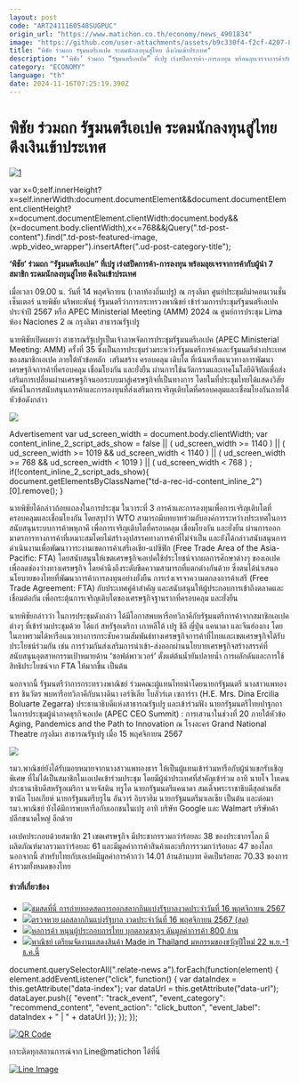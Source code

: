 ```yaml
---
layout: post
code: "ART2411160548SUGPUC"
origin_url: "https://www.matichon.co.th/economy/news_4901834"
image: "https://github.com/user-attachments/assets/b9c330f4-f2cf-4207-838a-ec18c9735c6c"
title: "พิชัย ร่วมถก รัฐมนตรีเอเปค ระดมนักลงทุนสู่ไทย ดึงเงินเข้าประเทศ"
description: "‘พิชัย’ ร่วมถก “รัฐมนตรีเอเปค” ที่เปรู เร่งสปีดการค้า-การลงทุน พร้อมลุยเจรจาการค้ากับผู้นำ 7 สมาชิก ระดมนักลงทุนสู่ไทย ดึงเงินเข้าประเทศ"
category: "ECONOMY"
language: "th"
date: 2024-11-16T07:25:19.390Z
---
```


# พิชัย ร่วมถก รัฐมนตรีเอเปค ระดมนักลงทุนสู่ไทย ดึงเงินเข้าประเทศ

[![](https://www.matichon.co.th/wp-content/uploads/2024/11/1-188.jpg "1")](https://www.matichon.co.th/wp-content/uploads/2024/11/1-188.jpg)

var x=0;self.innerHeight?x=self.innerWidth:document.documentElement&&document.documentElement.clientHeight?x=document.documentElement.clientWidth:document.body&&(x=document.body.clientWidth),x<=768&&jQuery(".td-post-content").find(".td-post-featured-image, .wpb\_video\_wrapper").insertAfter(".ud-post-category-title");

**‘พิชัย’ ร่วมถก “รัฐมนตรีเอเปค” ที่เปรู เร่งสปีดการค้า-การลงทุน พร้อมลุยเจรจาการค้ากับผู้นำ 7 สมาชิก ระดมนักลงทุนสู่ไทย ดึงเงินเข้าประเทศ**

เมื่อเวลา 09.00 น. วันที่ 14 พฤศจิกายน (เวลาท้องถิ่นเปรู) ณ กรุงลิมา ศูนย์ประชุมลิม่าคอนเวนชั่นเซ็นเตอร์ นายพิชัย นริพทะพันธุ์ รัฐมนตรีว่าการกระทรวงพาณิชย์ เข้าร่วมการประชุมรัฐมนตรีเอเปค ประจำปี 2567 หรือ APEC Ministerial Meeting (AMM) 2024 ณ ศูนย์การประชุม Lima ห้อง Naciones 2 ณ กรุงลิมา สาธารณรัฐเปรู

นายพิชัยเปิดเผยว่า สาธารณรัฐเปรูเป็นเจ้าภาพจัดการประชุมรัฐมนตรีเอเปค (APEC Ministerial Meeting: AMM) ครั้งที่ 35 ซึ่งเป็นการประชุมร่วมระหว่างรัฐมนตรีการค้าและรัฐมนตรีต่างประเทศของสมาชิกเอเปค ภายใต้หัวข้อหลัก  เสริมสร้าง ครอบคลุม เติบโต ที่เน้นหารือแนวทางการพัฒนาเศรษฐกิจการค้าที่ครอบคลุม เชื่อมโยงกัน และยั่งยืน ผ่านการใช้นวัตกรรมและเทคโนโลยีดิจิทัลเพื่อส่งเสริมการเปลี่ยนผ่านเศรษฐกิจนอกระบบมาสู่เศรษฐกิจที่เป็นทางการ โดยในที่ประชุมไทยได้แสดงวิสัยทัศน์ในการสนับสนุนการค้าและการลงทุนที่ส่งเสริมการเจริญเติบโตที่ครอบคลุมและเชื่อมโยงกันภายใต้หัวข้อดังกล่าว

![](https://www.matichon.co.th/wp-content/uploads/2024/11/S__16802646-scaled.jpg)

Advertisement var ud\_screen\_width = document.body.clientWidth; var content\_inline\_2\_script\_ads\_show = false || ( ud\_screen\_width >= 1140 ) || ( ud\_screen\_width >= 1019 && ud\_screen\_width < 1140 ) || ( ud\_screen\_width >= 768 && ud\_screen\_width < 1019 ) || ( ud\_screen\_width < 768 ) ; if(!content\_inline\_2\_script\_ads\_show){ document.getElementsByClassName("td-a-rec-id-content\_inline\_2")\[0\].remove(); }

นายพิชัยได้กล่าวถ้อยแถลงในการประชุม ในวาระที่ 3 การค้าและการลงทุนเพื่อการเจริญเติบโตที่ครอบคลุมและเชื่อมโยงกัน โดยสรุปว่า WTO สามารถมีบทบาทร่วมกับองค์การระหว่างประเทศในการสนับสนุนระบบการค้าพหุภาคี เพื่อการเจริญเติบโตที่ครอบคลุม เชื่อมโยงกัน และยั่งยืน ผ่านการออกมาตรการทางการค้าที่เหมาะสมโดยไม่สร้างอุปสรรคทางการค้าที่ไม่จำเป็น และยังได้กล่าวสนับสนุนการดำเนินงานเพื่อพัฒนาวาระงานเขตการค้าเสรีเอเชีย-แปซิฟิก (Free Trade Area of the Asia-Pacific: FTA) โดยสนับสนุนให้เขตเศรษฐกิจเอเปคใช้ประโยชน์จากผลการศึกษาต่างๆ ของเอเปคเพื่อลดช่องว่างทางเศรษฐกิจ โดยคำนึงถึงระดับขีดความสามารถที่แตกต่างกันด้วย ซึ่งตนได้นำเสนอนโยบายของไทยที่พัฒนาการค้าการลงทุนอย่างยั่งยืน การเร่งเจรจาความตกลงการค้าเสรี (Free Trade Agreement: FTA) กับประเทศคู่ค้าสำคัญ และสนับสนุนให้ผู้ประกอบการเข้าถึงตลาดและเชื่อมต่อกัน เพื่อกระตุ้นการเจริญเติบโตของเศรษฐกิจฐานรากที่ครอบคลุม และยั่งยืน

นายพิชัยกล่าวว่า ในการประชุมดังกล่าว ได้มีโอกาสพบหารือทวิภาคีกับรัฐมนตรีการค้าจากสมาชิกเอเปคต่างๆ ที่เข้าร่วมประชุมด้วย ได้แก่ สหรัฐอเมริกา เกาหลีใต้ เปรู ชิลี ญี่ปุ่น แคนาดา และจีนฮ่องกง โดยในภาพรวมได้หารือแนวทางการกระชับความสัมพันธ์ทางเศรษฐกิจการค้าที่ไทยและเขตเศรษฐกิจได้รับประโยชน์ร่วมกัน เช่น การร่วมกันส่งเสริมการนำเข้า-ส่งออกผ่านนโยบายเศรษฐกิจสร้างสรรค์ที่สนับสนุนอุตสาหกรรมเป้าหมายด้าน ‘ซอฟต์พาวเวอร์’ ตั้งแต่ต้นน้ำยันปลายน้ำ การผลักดันและการใช้สิทธิประโยชน์จาก FTA ให้มากขึ้น เป็นต้น

นอกจากนี้ รัฐมนตรีว่าการกระทรวงพาณิชย์ ร่วมคณะผู้แทนไทยนำโดยนายกรัฐมนตรี นางสาวแพทองธาร ชินวัตร พบหารือทวิภาคีกับนางดินา เอร์ซิเลีย โบลัวร์เต เซการ์รา (H.E. Mrs. Dina Ercilia Boluarte Zegarra) ประธานาธิบดีแห่งสาธารณรัฐเปรู และเข้าร่วมฟัง นายกรัฐมนตรีไทยปาฐกถาในการประชุมผู้นำภาคธุรกิจเอเปค (APEC CEO Summit) : การเสวนาในช่วงที่ 20 ภายใต้หัวข้อ Aging, Pandemics and the Path to Innovation ณ โรงละคร Grand National Theatre กรุงลิมา สาธารณรัฐเปรู เมื่อ 15 พฤศจิกายน 2567

![](https://www.matichon.co.th/wp-content/uploads/2024/11/S__16802642-768x1024.jpg)

รมว.พาณิชย์ยังได้รับมอบหมายจากนางสาวแพทองธาร ให้เป็นผู้แทนเข้าร่วมหารือกับผู้นำแขกรับเชิญพิเศษ ที่ไม่ได้เป็นสมาชิกในเอเปคเข้าร่วมประชุม โดยมีผู้นำประเทศที่สำคัญเข้าร่วม อาทิ นายโจ ไบเดน ประธานาธิบดีสหรัฐอเมริกา นายจัสติน ทรูโด นายกรัฐมนตรีแคนาดา สมเด็จพระราชาธิบดีสุลต่านฮัสซานัล โบลเกียห์ นายกรัฐมนตรีบรูไน อันวาร์ อิบราฮิม นายกรัฐมนตรีมาเลเซีย เป็นต้น และต่อมา รมว.พาณิชย์ ยังได้มีการพบหารือกับเอกชนในเปรู อาทิ บริษัท Google และ Walmart บริษัทค้าปลีกขนาดใหญ่ อีกด้วย

เอเปคประกอบด้วยสมาชิก 21 เขตเศรษฐกิจ มีประชากรรวมกว่าร้อยละ 38 ของประชากรโลก มีผลิตภัณฑ์มวลรวมกว่าร้อยละ 61 และมีมูลค่าการค้าสินค้าและบริการรวมกว่าร้อยละ 47 ของโลกนอกจากนี้ สำหรับไทยกับเอเปคมีมูลค่าการค้ากว่า 14.01 ล้านล้านบาท คิดเป็นร้อยละ 70.33 ของการค้ารวมทั้งหมดของไทย

#### ข่าวที่เกี่ยวข้อง

*   [![](https://www.matichon.co.th/wp-content/uploads/2024/11/ปกถ่ายสดหวย-728-16พ.ย.jpg)ชมสดที่นี่ การถ่ายทอดสดการออกสลากกินแบ่งรัฐบาลงวดประจำวันที่ 16 พฤศจิกายน 2567](https://www.matichon.co.th/economy/news_4902039)
*   [![](https://www.matichon.co.th/wp-content/uploads/2024/11/144444.jpg)ตรวจหวย ผลสลากกินแบ่งรัฐบาล งวดประจำวันที่ 16 พฤศจิกายน 2567 (สด)](https://www.matichon.co.th/economy/news_4901470)
*   [![](https://www.matichon.co.th/wp-content/uploads/2024/11/saau1.jpg)หอการค้า หนุนผู้ประกอบการไทย บุกตลาดซาอุฯ ดันมูลค่าการค้า 800 ล้าน](https://www.matichon.co.th/economy/news_4901964)
*   [![](https://www.matichon.co.th/wp-content/uploads/2024/11/22-119.jpg)พาณิชย์ เตรียมจัดงานแสดงสินค้า Made in Thailand มหกรรมของขวัญปีใหม่ 22 พ.ย.-1 ธ.ค.นี้](https://www.matichon.co.th/economy/news_4901913)

document.querySelectorAll(".relate-news a").forEach(function(element) { element.addEventListener("click", function() { var dataIndex = this.getAttribute("data-index"); var dataUrl = this.getAttribute("data-url"); dataLayer.push({ "event": "track\_event", "event\_category": "recommend\_content", "event\_action": "click\_button", "event\_label": dataIndex + " | " + dataUrl }); }); });

[![QR Code](https://www.matichon.co.th/wp-content/uploads/2023/07/wob1371z.jpg)](https://lin.ee/ht0nDxX)

เกาะติดทุกสถานการณ์จาก Line@matichon ได้ที่นี่

[![Line Image](https://www.matichon.co.th/wp-content/uploads/2023/07/th.png)](https://lin.ee/ht0nDxX)